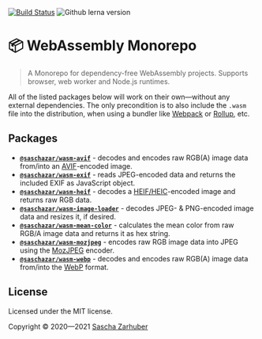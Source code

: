 [![Build Status](https://travis-ci.com/saschazar21/webassembly.svg?branch=master)](https://travis-ci.com/saschazar21/webassembly) ![Github lerna version](https://img.shields.io/github/lerna-json/v/saschazar21/webassembly)

# 📦 WebAssembly Monorepo

> A Monorepo for dependency-free WebAssembly projects. Supports browser, web worker and Node.js runtimes.

All of the listed packages below will work on their own—without any external dependencies. The only precondition is to also include the `.wasm` file into the distribution, when using a bundler like [Webpack](https://webpack.js.org/) or [Rollup](https://rollupjs.org/guide/en/), etc.

## Packages

- **[`@saschazar/wasm-avif`](https://github.com/saschazar21/webassembly/tree/master/packages/avif)** - decodes and encodes raw RGB(A) image data from/into an [AVIF](https://aomediacodec.github.io/av1-avif/)-encoded image.
- **[`@saschazar/wasm-exif`](https://github.com/saschazar21/webassembly/tree/master/packages/exif)** - reads JPEG-encoded data and returns the included EXIF as JavaScript object.
- **[`@saschazar/wasm-heif`](https://github.com/saschazar21/webassembly/tree/master/packages/heif)** - decodes a [HEIF/HEIC](http://nokiatech.github.io/heif/technical.html)-encoded image and returns raw RGB data.
- **[`@saschazar/wasm-image-loader`](https://github.com/saschazar21/webassembly/tree/master/packages/image-loader)** - decodes JPEG- & PNG-encoded image data and resizes it, if desired.
- **[`@saschazar/wasm-mean-color`](https://github.com/saschazar21/webassembly/tree/master/packages/mean-color)** - calculates the mean color from raw RGB/A image data and returns it as hex string.
- **[`@saschazar/wasm-mozjpeg`](https://github.com/saschazar21/webassembly/tree/master/packages/mozjpeg)** - encodes raw RGB image data into JPEG using the [MozJPEG](https://github.com/mozilla/mozjpeg) encoder.
- **[`@saschazar/wasm-webp`](https://github.com/saschazar21/webassembly/tree/master/packages/webp)** - decodes and encodes raw RGB(A) image data from/into the [WebP](https://github.com/webmproject/libwebp) format.

## License

Licensed under the MIT license.

Copyright ©️ 2020—2021 [Sascha Zarhuber](https://sascha.work)
